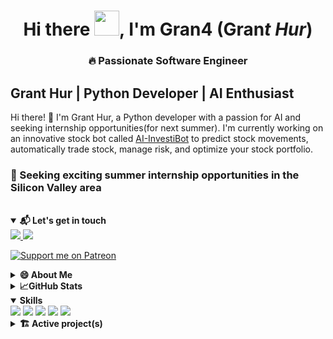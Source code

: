 <h1 align="center">Hi there <img src="https://github.com/sudnyeshtalekar/sudnyeshtalekar/blob/master/Assets/Hi.gif"
        width="40px">, I'm Gran4 (Gran<b><i>t Hur</i></b>)<h3 align="center">🔥 Passionate Software Engineer </h3></h1>


## Grant Hur | Python Developer | AI Enthusiast

Hi there! 👋 I'm Grant Hur, a Python developer with a passion for AI and seeking internship opportunities(for next summer). I'm currently working on an innovative stock bot called [AI-InvestiBot](https://github.com/gran4/Stock-Bot-Predicter-AI) to predict stock movements, automatically trade stock, manage risk, and optimize your stock portfolio.

### 🤝 Seeking exciting summer internship opportunities in the Silicon Valley area
<br>

<details open>
<summary><strong>📬 Let's get in touch</strong></summary>
<a href="https://www.linkedin.com/in/grant-hur-68a71a26a/">
    <img src="https://img.shields.io/badge/-Linkedin-blue?style=flat-square&logo=linkedin">
</a>
<a href="mailto:fifttim@gmail.com">
    <img src="https://img.shields.io/badge/-Email-red?style=flat-square&logo=gmail&logoColor=white">
</a>

[![Support me on Patreon](https://img.shields.io/endpoint.svg?url=https%3A%2F%2Fshieldsio-patreon.vercel.app%2Fapi%3Fusername%3DGrantHur%26type%3Dpatrons&style=flat)](https://patreon.com/GrantHur)
</details>

<details>
<summary><strong>😄 About Me </strong></summary>

- 📍 Location: San Jose, CA, US
- 🌱 Currently, I'm building an open sourced AI powered stock bot called [AI-InvestiBot](https://github.com/gran4/Stock-Bot-Predicter-AI)
- 🧠 I know python, c, c++, iOS, and java
- 🏆 I do competitive programming
- 🤝 I am seeking exciting summer internship opportunities in the Silicon Valley area
- ⚽️ I play gold level, competitive soccer
- 🌶️ I love spicy food and food in general

</details>


<details>
<summary><strong>📈GitHub Stats</strong></summary>

[![Grant's GitHub Stats](https://github-readme-stats.vercel.app/api?username=gran4&show_icons=true&count_private=true&include_all_commits=true&theme=radical)](https://github.com/anuraghazra/github-readme-stats)


[![Languages Used](https://github-readme-stats.vercel.app/api/top-langs/?username=gran4&layout=compact&hide=html,css&theme=radical)](https://github.com/anuraghazra/github-readme-stats)

</details>


<details open>
<summary><strong>Skills</strong></summary>
<a>
    <img src="https://img.shields.io/badge/Python-3776AB?style=for-the-badge&logo=python&logoColor=white">
</a>
<a>
    <img src="https://img.shields.io/badge/C-00599C?style=for-the-badge&logo=c&logoColor=white">
</a>
<a>
    <img src="https://img.shields.io/badge/C%2B%2B-00599C?style=for-the-badge&logo=c%2B%2B&logoColor=white">
</a>
<a>
    <img src="https://img.shields.io/badge/Java-ED8B00?style=for-the-badge&logo=java&logoColor=white">
</a>
<a>
    <img src="https://img.shields.io/badge/iOS-000000?style=for-the-badge&logo=ios&logoColor=white">
</a>

</details>

<details>
<summary><strong>🏗️ Active project(s) </strong></summary>

#### [AI-InvestiBot](https://github.com/gran4/Stock-Bot-Predicter-AI): I created an innovative, high quality stockbot still in testing. This is currently my main project.

#### [Python arcade](https://github.com/pythonarcade/arcade): I contribute to the arcade game library that gets 5.6k downloads a month

</details>


